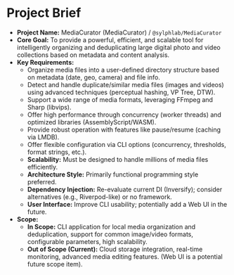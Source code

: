 <!-- Version: 0.3 | Last Updated: 2025-04-05 | Updated By: Cline -->

# Project Brief

- **Project Name:** MediaCurator (MediaCurator) / `@sylphlab/MediaCurator`
- **Core Goal:** To provide a powerful, efficient, and scalable tool for intelligently organizing and deduplicating large digital photo and video collections based on metadata and content analysis.
- **Key Requirements:**
  - Organize media files into a user-defined directory structure based on metadata (date, geo, camera) and file info.
  - Detect and handle duplicate/similar media files (images and videos) using advanced techniques (perceptual hashing, VP Tree, DTW).
  - Support a wide range of media formats, leveraging FFmpeg and Sharp (libvips).
  - Offer high performance through concurrency (worker threads) and optimized libraries (AssemblyScript/WASM).
  - Provide robust operation with features like pause/resume (caching via LMDB).
  - Offer flexible configuration via CLI options (concurrency, thresholds, format strings, etc.).
  - **Scalability:** Must be designed to handle millions of media files efficiently.
  - **Architecture Style:** Primarily functional programming style preferred.
  - **Dependency Injection:** Re-evaluate current DI (Inversify); consider alternatives (e.g., Riverpod-like) or no framework.
  - **User Interface:** Improve CLI usability; potentially add a Web UI in the future.
- **Scope:**
  - **In Scope:** CLI application for local media organization and deduplication, support for common image/video formats, configurable parameters, high scalability.
  - **Out of Scope (Current):** Cloud storage integration, real-time monitoring, advanced media editing features. (Web UI is a potential future scope item).
